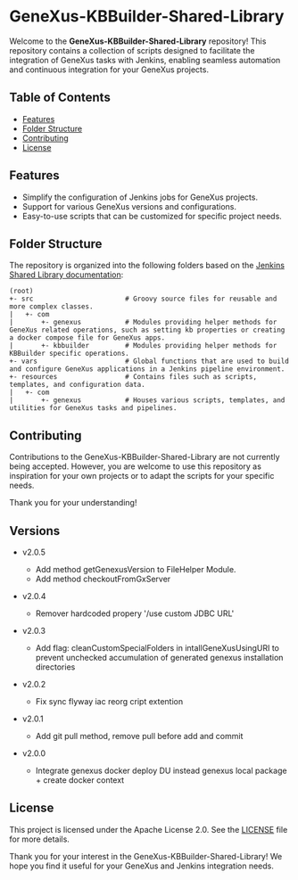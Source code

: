# GeneXus-KBBuilder-Shared-Library

Welcome to the **GeneXus-KBBuilder-Shared-Library** repository! This repository contains a collection of scripts designed to facilitate the integration of GeneXus tasks with Jenkins, enabling seamless automation and continuous integration for your GeneXus projects.

## Table of Contents

- [Features](#features)
- [Folder Structure](#folder-structure)
- [Contributing](#contributing)
- [License](#license)

## Features

- Simplify the configuration of Jenkins jobs for GeneXus projects.
- Support for various GeneXus versions and configurations.
- Easy-to-use scripts that can be customized for specific project needs.

## Folder Structure

The repository is organized into the following folders based on the [Jenkins Shared Library documentation](https://www.jenkins.io/doc/book/pipeline/shared-libraries/#directory-structure):

```text
(root)
+- src                       # Groovy source files for reusable and more complex classes.
|   +- com
|       +- genexus           # Modules providing helper methods for GeneXus related operations, such as setting kb properties or creating a docker compose file for GeneXus apps.
|       +- kbbuilder         # Modules providing helper methods for KBBuilder specific operations.
+- vars                      # Global functions that are used to build and configure GeneXus applications in a Jenkins pipeline environment.
+- resources                 # Contains files such as scripts, templates, and configuration data.
|   +- com
|       +- genexus           # Houses various scripts, templates, and utilities for GeneXus tasks and pipelines.  
```

## Contributing

Contributions to the GeneXus-KBBuilder-Shared-Library are not currently being accepted. However, you are welcome to use this repository as inspiration for your own projects or to adapt the scripts for your specific needs.

Thank you for your understanding!

## Versions
- v2.0.5
  - Add method getGenexusVersion to FileHelper Module.
  - Add method checkoutFromGxServer

- v2.0.4
  - Remover hardcoded propery '/use custom JDBC URL'
 
- v2.0.3
  - Add flag: cleanCustomSpecialFolders in intallGeneXusUsingURI to prevent unchecked accumulation of generated genexus installation directories

- v2.0.2
  - Fix sync flyway iac reorg cript extention
   
- v2.0.1
  - Add git pull method, remove pull before add and commit

- v2.0.0
  - Integrate genexus docker deploy DU instead genexus local package + create docker context

## License

This project is licensed under the Apache License 2.0. See the [LICENSE](LICENSE) file for more details.

Thank you for your interest in the GeneXus-KBBuilder-Shared-Library! We hope you find it useful for your GeneXus and Jenkins integration needs.
